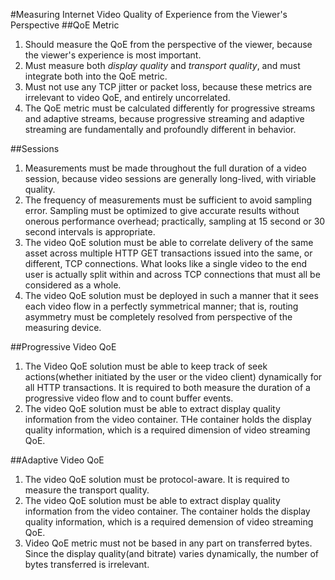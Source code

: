 #Measuring Internet Video Quality of Experience from the Viewer's Perspective
##QoE Metric
1. Should measure the QoE from the perspective of the viewer, because the viewer's experience is most important.
2. Must measure both *display quality* and *transport quality*, and must integrate both into the QoE metric.
3. Must not use any TCP jitter or packet loss, because these metrics are irrelevant to video QoE, and entirely uncorrelated.
4. The QoE metric must be calculated differently for progressive streams and adaptive streams, because progressive streaming and adaptive streaming are fundamentally and profoundly different in behavior.

##Sessions
1. Measurements must be made throughout the full duration of a video session, because video sessions are generally long-lived, with viriable quality.
2. The frequency of measurements must be sufficient to avoid sampling error. Sampling must be optimized to give accurate results without onerous performance overhead; practically, sampling at 15 second or 30 second intervals is appropriate.
3. The video QoE solution must be able to correlate delivery of the same asset across multiple HTTP GET transactions issued into the same, or different, TCP connections. What looks like a single video to the end user is actually split within and across TCP connections that must all be considered as a whole.
4. The video QoE solution must be deployed in such a manner that it sees each video flow in a perfectly symmetrical manner; that is, routing asymmetry must be completely resolved from perspective of the measuring device.

##Progressive Video QoE
1. The Video QoE solution must be able to keep track of seek actions(whether initiated by the user or the video client) dynamically for all HTTP transactions. It is required to both measure the duration of a progressive video flow and to count buffer events.
2. The video QoE solution must be able to extract display quality information from the video container. THe container holds the display quality information, which is a required dimension of video streaming QoE.

##Adaptive Video QoE
1. The video QoE solution must be protocol-aware. It is required to measure the transport quality.
2. The video QoE solution must be able to extract display quality information from the video container. The container holds the display quality information, which is a required demension of video streaming QoE.
3. Video QoE metric must not be based in any part on transferred bytes. Since the display quality(and bitrate) varies dynamically, the number of bytes transferred is irrelevant.

